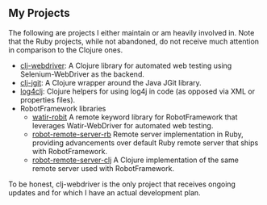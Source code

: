 ## My Projects ##

The following are projects I either maintain or am heavily involved in. Note that the Ruby projects, while not abandoned, do not receive much attention in comparison to the Clojure ones.

 * [clj-webdriver](https://github.com/semperos/clj-webdriver): A Clojure library for automated web testing using Selenium-WebDriver as the backend.
 * [clj-jgit](https://github.com/semperos/clj-jgit): A Clojure wrapper around the Java JGit library.
 * [log4clj](https://github.com/semperos/log4clj): Clojure helpers for using log4j in code (as opposed via XML or properties files).
 * RobotFramework libraries
     * [watir-robit](https://github.com/semperos/watir-robot) A remote keyword library for RobotFramework that leverages Watir-WebDriver for automated web testing.
     * [robot-remote-server-rb](https://github.com/semperos/robot-remote-server-rb) Remote server implementation in Ruby, providing advancements over default Ruby remote server that ships with RobotFramework.
     * [robot-remote-server-clj](https://github.com/semperos/robot-remote-server-clj) A Clojure implementation of the same remote server used with RobotFramework.

To be honest, clj-webdriver is the only project that receives ongoing updates and for which I have an actual development plan.
